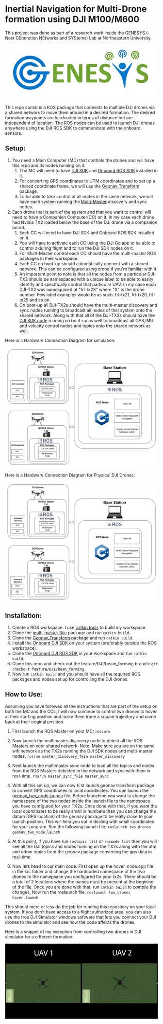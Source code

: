 # Inertial Navigation for Multi-Drone formation using DJI M100/M600

This project was done as part of a research work inside the GENESYS (-Next GEneration NEtworks and SYStems) Lab at Northeastern University.

![GENESYS](images/genesys_logo.png)

This repo contains a ROS package that connects to multiple DJI drones via a shared network to move them around in a desired formation. 
The desired formation waypoints are hardcoded in terms of distance but are independent of location.
The ROS nodes can be used to launch DJI drones anywhere using the DJI ROS SDK to communicate with the onboard sensors.


## Setup:
1. You need a Main Computer (MC) that controls the drones and will have this repo and its nodes running on it. 
   1. The MC will need to have [DJI SDK](https://github.com/dji-sdk/Onboard-SDK) and [Onboard ROS SDK](https://github.com/dji-sdk/Onboard-SDK-ROS/tree/master/src/dji_osdk_ros) installed in it.
   2. For converting GPS coordinates to UTM coordinates and to set up a shared coordinate frame, we will use the [Geonav_Transform](https://github.com/bsb808/geonav_transform) package.
   3. To be able to take control of all nodes in the same network, we will have each system running the [Multi-Master](https://github.com/fkie/multimaster_fkie) discovery and sync nodes.
2. Each drone that is part of the system and that you want to control will need to have a Companion Computer(CC) on it. 
    In my case each drone had Nvidia TX2 loaded below the base of the DJI drone via a companion board.
    1. Each CC will need to have DJI SDK and Onboard ROS SDK installed on it.
    2. You will have to activate each CC using the DJI Go app to be able to control it during flight and to run the DJI SDK nodes on it.
    3. For Multi-Master control each CC should have the multi-master ROS packages in their workspace.
    4. Each CC on boot-up should automatically connect with a shared network. This can be configured using crono if you're familiar with it.
    5. An important point to note is that all the nodes from a particular DJI-TX2 should be namespaced with a unique label to be able to easily identify and specifically control that particular UAV.
       In my case each DJI-TX2 was namespaced at "frl-tx2X" where "X" is the drone number. Few label examples would be as such: frl-tx21, frl-tx26, frl-tx29 and so on.
    6. On boot-up all DJI-TX2s should have the multi-master discovery and sync nodes running to broadcast all nodes of that system onto the shared network. 
       Along with that all of the DJI-TX2s should have the [DJI SDK node](https://github.com/dji-sdk/Onboard-SDK-ROS/blob/master/launch/dji_sdk_node.launch) running on boot-up as well to broadcast all GPS,IMU and velocity control nodes and topics onto the shared network as well.
       
Here is a Hardware Connection Diagram for simulation:

![Hardware Simulation](images/dji_sim.png)

Here is a Hardware Connection Diagram for Physical DJI Drones:

![Hardware Physical](images/dji_physical.png)

## Installation:

1. Create a ROS workspace. I use [catkin tools](https://catkin-tools.readthedocs.io/en/latest/installing.html) to build my workspace.
2. Clone the [multi-master fkie](https://github.com/fkie/multimaster_fkie) package and run `catkin build`.
3. Clone the [Geonav_Transform](https://github.com/bsb808/geonav_transform) package and run `catkin build`.
4. Install the [Onboard DJI SDK](https://github.com/dji-sdk/Onboard-SDK) on your system (preferably outside the ROS workspace).
5. Clone the [Onboard DJI ROS SDK](https://github.com/dji-sdk/Onboard-SDK-ROS/tree/master/src/dji_osdk_ros) in your workspace and run `catkin build`.
4. Clone this repo and check out the feature/DJI/beam_forming branch: `git checkout feature/DJI/beam_forming`.
5. Now run `catkin build` and you should have all the required ROS packages and nodes set up for controlling the DJI drones.

## How to Use:

Assuming you have followed all the instructions that are part of the setup on both the MC and the CCs, I will now continue to control two drones to hover at their starting position and make them trace a square trajectory and come back at their original position.

1. First launch the ROS Master on your MC:
  `roscore`
 
2. Now launch the multimaster discovery node to detect all the ROS Masters on your shared network.
    Note: Make sure you are on the same wifi network as the TX2s running the DJI SDK nodes and multi-master nodes.
   `rosrun master_discovery_fkie master_discovery`
   
3. Next launch the multimaster sync node to load all the topics and nodes from the ROS Masters detected in the network and sync with them in real-time.
    `rosrun master_sync_fkie master_sync`
    
4. With all this set up, we can now first launch geonav transform package to convert GPS coordinates to local coordinates.
    You can launch the [geonav_two_node.launch](https://github.com/rishabhgks/two_drones/blob/feature/DJI/beam_forming/launch/geonav_two_node.launch) file.
    Before launching you want to change the namespace of the two nodes inside the launch file to the namespace you have configured for your TX2s. Once done with that, if you want the local coordinates to be really small in numbers then you can change the datum (GPS location) of the geonav package to be really close to your launch position. This will help you out in dealing with small coordinates for your program.
    Run the following launch file:
    `roslaunch two_drones geonav_two_node.launch`
    
5. At this point, if you have run `rostopic list` or `rosnode list` then you will see all the DJI topics and nodes running on the TX2s along with the utm and odom topics from the geonav package converting the gps data in real-time.

6. Now lets head to our main code:
    First open up the hover_node.cpp file in the src folder and change the hardcoded namespace of the two drones to the namepsace you configured for your tx2s. There should be a total of 2 locations where the names must be present at the begining of the file.
    Once you are done with that, run `catkin build` to compile the changes,
    Now run the roslaunch file:
    `roslaunch two_drones hover.launch`

This should more or less do the job for running this repository on your local system.
If you don't have access to a flight authorized area, you can also use the free DJI SImulator windows software that lets you connect your DJI drones to the simulator and see how the code affects the drones.

Here is a snippet of my execution from controlling two drones in DJI simulator for a different formation:

![DJI Formation](images/dji_formation.png)
